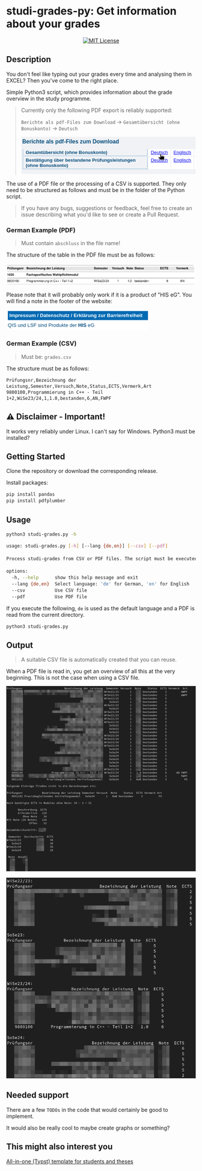 # studi-grades-py: Get information about your grades

<p align="center">
  <a href="https://github.com/fuchs-fabian/studi-grades-py/blob/main/LICENSE">
    <img alt="MIT License" src="https://img.shields.io/badge/license-MIT-brightgreen">
  </a>
</p>

## Description

You don't feel like typing out your grades every time and analysing them in EXCEL? Then you've come to the right place.

Simple Python3 script, which provides information about the grade overview in the study programme.

> Currently only the following PDF export is reliably supported:
>
> `Berichte als pdf-Files zum Download` -> `Gesamtübersicht (ohne Bonuskonto)` -> `Deutsch`
>
> ![Berichte als pdf-Files zum Download](images/export-pdf.png)

The use of a PDF file or the processing of a CSV is supported. They only need to be structured as follows and must be in the folder of the Python script.

> If you have any bugs, suggestions or feedback, feel free to create an issue describing what you'd like to see or create a Pull Request.

### German Example (PDF)

> Must contain `abschluss` in the file name!

The structure of the table in the PDF file must be as follows:

![Example Structure PDF](./images/example-structure-pdf.png)

Please note that it will probably only work if it is a product of "HIS eG". You will find a note in the footer of the website:

![HIS](./images/his.png)

### German Example (CSV)

> Must be: `grades.csv`

The structure must be as follows:

```csv
Prüfungsnr,Bezeichnung der Leistung,Semester,Versuch,Note,Status,ECTS,Vermerk,Art
9800100,Programmierung in C++ - Teil 1+2,WiSe23/24,1,1.0,bestanden,6,AN,FWPF
```

## ⚠️ **Disclaimer - Important!**

It works very reliably under Linux. I can't say for Windows. Python3 must be installed?

## Getting Started

Clone the repository or download the corresponding release.

Install packages:

```bash
pip install pandas
pip install pdfplumber
```

## Usage

```bash
python3 studi-grades.py -h
```

```bash
usage: studi-grades.py [-h] [--lang {de,en}] [--csv] [--pdf]

Process studi-grades from CSV or PDF files. The script must be executed in the folder in which the CSV or PDF is located!

options:
  -h, --help      show this help message and exit
  --lang {de,en}  Select language: 'de' for German, 'en' for English
  --csv           Use CSV file
  --pdf           Use PDF file
```

If you execute the following, `de` is used as the default language and a PDF is read from the current directory.

```bash
python3 studi-grades.py
```

## Output

> A suitable CSV file is automatically created that you can reuse.

When a PDF file is read in, you get an overview of all this at the very beginning. This is not the case when using a CSV file.

![Example Output 1](./images/example-output-1.png)

![Example Output 2](./images/example-output-2.png)

## Needed support

There are a few `TODOs` in the code that would certainly be good to implement.

It would also be really cool to maybe create graphs or something?

## This might also interest you

[All-in-one (Typst) template for students and theses](https://github.com/fuchs-fabian/typst-template-aio-studi-and-thesis)
